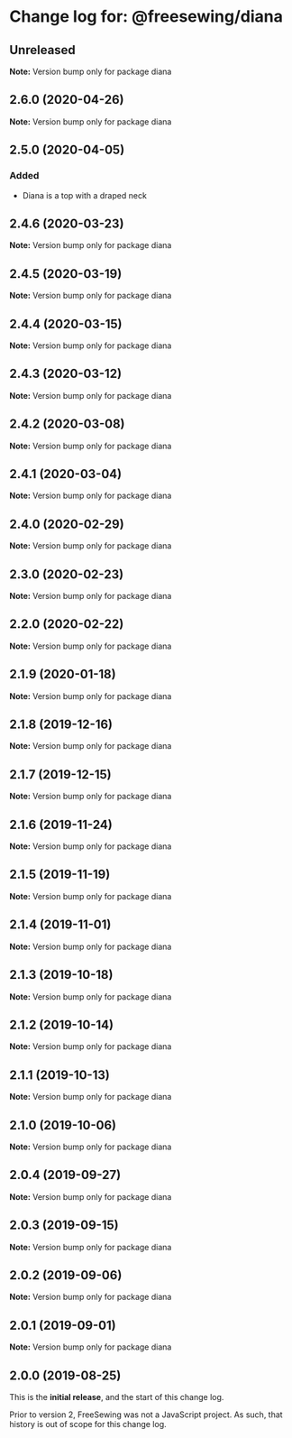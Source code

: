 # Change log for: @freesewing/diana

## Unreleased

**Note:** Version bump only for package diana

## 2.6.0 (2020-04-26)

**Note:** Version bump only for package diana

## 2.5.0 (2020-04-05)

### Added

- Diana is a top with a draped neck

## 2.4.6 (2020-03-23)

**Note:** Version bump only for package diana

## 2.4.5 (2020-03-19)

**Note:** Version bump only for package diana

## 2.4.4 (2020-03-15)

**Note:** Version bump only for package diana

## 2.4.3 (2020-03-12)

**Note:** Version bump only for package diana

## 2.4.2 (2020-03-08)

**Note:** Version bump only for package diana

## 2.4.1 (2020-03-04)

**Note:** Version bump only for package diana

## 2.4.0 (2020-02-29)

**Note:** Version bump only for package diana

## 2.3.0 (2020-02-23)

**Note:** Version bump only for package diana

## 2.2.0 (2020-02-22)

**Note:** Version bump only for package diana

## 2.1.9 (2020-01-18)

**Note:** Version bump only for package diana

## 2.1.8 (2019-12-16)

**Note:** Version bump only for package diana

## 2.1.7 (2019-12-15)

**Note:** Version bump only for package diana

## 2.1.6 (2019-11-24)

**Note:** Version bump only for package diana

## 2.1.5 (2019-11-19)

**Note:** Version bump only for package diana

## 2.1.4 (2019-11-01)

**Note:** Version bump only for package diana

## 2.1.3 (2019-10-18)

**Note:** Version bump only for package diana

## 2.1.2 (2019-10-14)

**Note:** Version bump only for package diana

## 2.1.1 (2019-10-13)

**Note:** Version bump only for package diana

## 2.1.0 (2019-10-06)

**Note:** Version bump only for package diana

## 2.0.4 (2019-09-27)

**Note:** Version bump only for package diana

## 2.0.3 (2019-09-15)

**Note:** Version bump only for package diana

## 2.0.2 (2019-09-06)

**Note:** Version bump only for package diana

## 2.0.1 (2019-09-01)

**Note:** Version bump only for package diana

## 2.0.0 (2019-08-25)

This is the **initial release**, and the start of this change log.

Prior to version 2, FreeSewing was not a JavaScript project.
As such, that history is out of scope for this change log.
